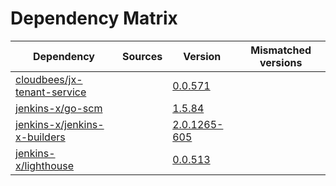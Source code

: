 # Dependency Matrix

Dependency | Sources | Version | Mismatched versions
---------- | ------- | ------- | -------------------
[cloudbees/jx-tenant-service](https://github.com/cloudbees/jx-tenant-service) |  | [0.0.571](https://github.com/cloudbees/jx-tenant-service/releases/tag/v0.0.571) | 
[jenkins-x/go-scm](https://github.com/jenkins-x/go-scm) |  | [1.5.84]() | 
[jenkins-x/jenkins-x-builders](https://github.com/jenkins-x/jenkins-x-builders) |  | [2.0.1265-605]() | 
[jenkins-x/lighthouse](https://github.com/jenkins-x/lighthouse) |  | [0.0.513]() | 
